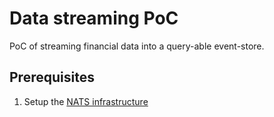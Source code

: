 # Data streaming PoC

PoC of streaming financial data into a query-able event-store.

## Prerequisites

1. Setup the [NATS infrastructure](./docs/nats-setup.md)

